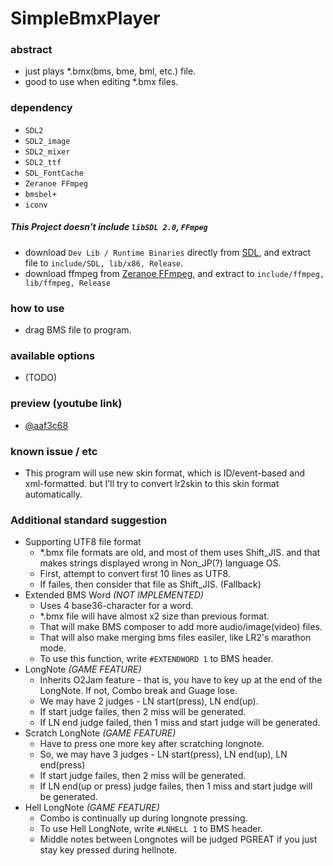 # SimpleBmxPlayer

### abstract
- just plays \*.bmx(bms, bme, bml, etc.) file.
- good to use when editing \*.bmx files.

### dependency
- ```SDL2```
- ```SDL2_image```
- ```SDL2_mixer```
- ```SDL2_ttf```
- ```SDL_FontCache```
- ```Zeranoe FFmpeg```
- ```bmsbel+```
- ```iconv```

##### This Project doesn't include ```libSDL 2.0```, ```FFmpeg```
  - download ```Dev Lib / Runtime Binaries``` directly from [SDL](https://www.libsdl.org/download-2.0.php), and extract file to ```include/SDL, lib/x86, Release```.
  - download ffmpeg from [Zeranoe FFmpeg](http://ffmpeg.zeranoe.com/builds/), and extract to ```include/ffmpeg, lib/ffmpeg, Release```

### how to use
- drag BMS file to program.

### available options
- (TODO)

### preview (youtube link)
- [@aaf3c68](https://www.youtube.com/watch?v=11DYI2wY4SU)

### known issue / etc
- This program will use new skin format, which is ID/event-based and xml-formatted. but I'll try to convert lr2skin to this skin format automatically.

### Additional standard suggestion
- Supporting UTF8 file format
  - *.bmx file formats are old, and most of them uses Shift_JIS. and that makes strings displayed wrong in Non_JP(?) language OS.
  - First, attempt to convert first 10 lines as UTF8.
  - If failes, then consider that file as Shift_JIS. (Fallback)
- Extended BMS Word *(NOT IMPLEMENTED)*
  - Uses 4 base36-character for a word.
  - *.bmx file will have almost x2 size than previous format.
  - That will make BMS composer to add more audio/image(video) files.
  - That will also make merging bms files easiler, like LR2\'s marathon mode.
  - To use this function, write ```#EXTENDWORD 1``` to BMS header.
- LongNote *(GAME FEATURE)*
  - Inherits O2Jam feature - that is, you have to key up at the end of the LongNote. If not, Combo break and Guage lose.
  - We may have 2 judges - LN start(press), LN end(up).
  - If start judge failes, then 2 miss will be generated.
  - If LN end judge failed, then 1 miss and start judge will be generated.
- Scratch LongNote *(GAME FEATURE)*
  - Have to press one more key after scratching longnote.
  - So, we may have 3 judges - LN start(press), LN end(up), LN end(press)
  - If start judge failes, then 2 miss will be generated.
  - If LN end(up or press) judge failes, then 1 miss and start judge will be generated.
- Hell LongNote *(GAME FEATURE)*
  - Combo is continually up during longnote pressing.
  - To use Hell LongNote, write ```#LNHELL 1``` to BMS header.
  - Middle notes between Longnotes will be judged PGREAT if you just stay key pressed during hellnote.
